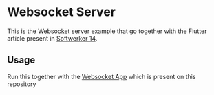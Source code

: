 # Websocket Server

This is the Websocket server example that go together with the Flutter article present in [Softwerker 14]().


## Usage

Run this together with the [Websocket App](/websocket_app) which is present on this repository